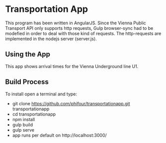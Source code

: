 # Transportation App
This program has been written in AngularJS.
Since the Vienna Public Transport API only supports http requests, Gulp browser-sync had to be 
modefied in order to deal with those kind of requests. The http-requests are implemented in the nodejs server (server.js). 

## Using the App
This app shows arrival times for the Vienna Underground line U1.

## Build Process
To install open a terminal and type:
- git clone https://github.com/phifour/transportationapp.git transportationapp
- cd transportationapp
- npm install
- gulp build
- gulp serve
- app runs per default on http://localhost:3000/

